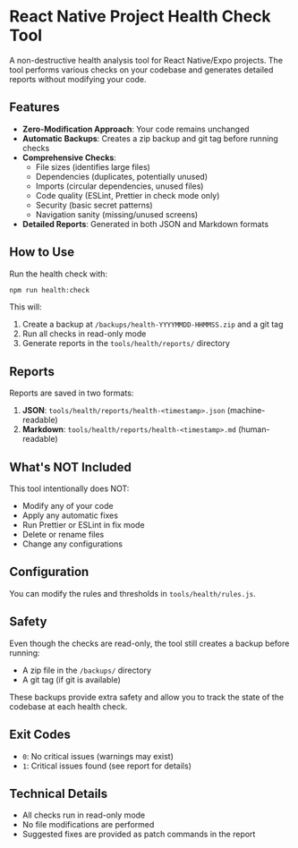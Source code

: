 # React Native Project Health Check Tool

A non-destructive health analysis tool for React Native/Expo projects. The tool performs various checks on your codebase and generates detailed reports without modifying your code.

## Features

- **Zero-Modification Approach**: Your code remains unchanged
- **Automatic Backups**: Creates a zip backup and git tag before running checks
- **Comprehensive Checks**:
  - File sizes (identifies large files)
  - Dependencies (duplicates, potentially unused)
  - Imports (circular dependencies, unused files)
  - Code quality (ESLint, Prettier in check mode only)
  - Security (basic secret patterns)
  - Navigation sanity (missing/unused screens)
- **Detailed Reports**: Generated in both JSON and Markdown formats

## How to Use

Run the health check with:

```bash
npm run health:check
```

This will:
1. Create a backup at `/backups/health-YYYYMMDD-HHMMSS.zip` and a git tag
2. Run all checks in read-only mode
3. Generate reports in the `tools/health/reports/` directory

## Reports

Reports are saved in two formats:

1. **JSON**: `tools/health/reports/health-<timestamp>.json` (machine-readable)
2. **Markdown**: `tools/health/reports/health-<timestamp>.md` (human-readable)

## What's NOT Included

This tool intentionally does NOT:
- Modify any of your code
- Apply any automatic fixes
- Run Prettier or ESLint in fix mode
- Delete or rename files
- Change any configurations

## Configuration

You can modify the rules and thresholds in `tools/health/rules.js`.

## Safety

Even though the checks are read-only, the tool still creates a backup before running:
- A zip file in the `/backups/` directory
- A git tag (if git is available)

These backups provide extra safety and allow you to track the state of the codebase at each health check.

## Exit Codes

- `0`: No critical issues (warnings may exist)
- `1`: Critical issues found (see report for details)

## Technical Details

- All checks run in read-only mode
- No file modifications are performed
- Suggested fixes are provided as patch commands in the report 
